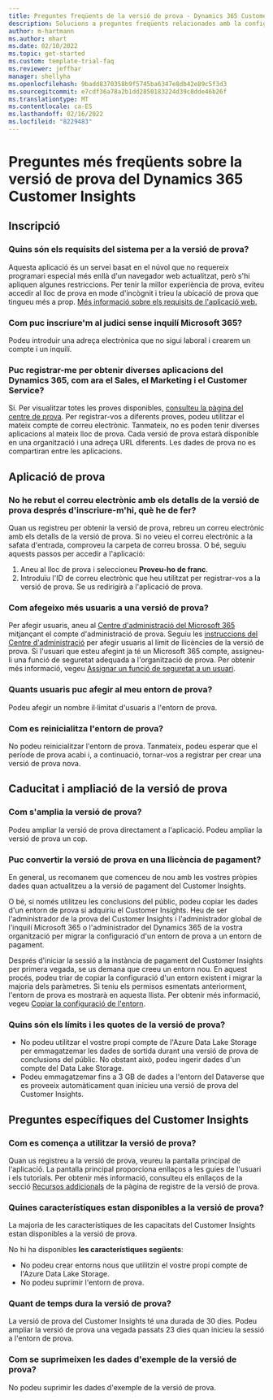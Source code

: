 ```yaml
---
title: Preguntes freqüents de la versió de prova - Dynamics 365 Customer Insights
description: Solucions a preguntes freqüents relacionades amb la configuració i l'administració de la versió de prova del Customer Insights. Més informació sobre com resoldre problemes específics de la plataforma i de l'aplicació.
author: m-hartmann
ms.author: mhart
ms.date: 02/10/2022
ms.topic: get-started
ms.custom: template-trial-faq
ms.reviewer: jeffhar
manager: shellyha
ms.openlocfilehash: 9badd8370358b9f5745ba6347e8db42e89c5f3d3
ms.sourcegitcommit: e7cdf36a78a2b1dd2850183224d39c8dde46b26f
ms.translationtype: MT
ms.contentlocale: ca-ES
ms.lasthandoff: 02/16/2022
ms.locfileid: "8229483"
---
```

# <a name="dynamics-365-customer-insights-trial-faq"></a>Preguntes més freqüents sobre la versió de prova del Dynamics 365 Customer Insights

## <a name="sign-up"></a>Inscripció

### <a name="what-are-the-system-requirements-for-the-trial"></a>Quins són els requisits del sistema per a la versió de prova?

Aquesta aplicació és un servei basat en el núvol que no requereix programari especial més enllà d'un navegador web actualitzat, però s'hi apliquen algunes restriccions. Per tenir la millor experiència de prova, eviteu accedir al lloc de prova en mode d'incògnit i trieu la ubicació de prova que tingueu més a prop. [Més informació sobre els requisits de l'aplicació web.](/power-platform/admin/web-application-requirements)

### <a name="how-do-i-sign-up-for-the-trial-without-a-microsoft-365-tenant"></a>Com puc inscriure'm al judici sense inquilí Microsoft 365?

Podeu introduir una adreça electrònica que no sigui laboral i crearem un compte i un inquilí.

### <a name="can-i-sign-up-for-multiple-dynamics-365-apps-such-as-sales-marketing-and-customer-service"></a>Puc registrar-me per obtenir diverses aplicacions del Dynamics 365, com ara el Sales, el Marketing i el Customer Service?

Sí. Per visualitzar totes les proves disponibles, [consulteu la pàgina del centre de prova](https://dynamics.microsoft.com/dynamics-365-free-trial). Per registrar-vos a diferents proves, podeu utilitzar el mateix compte de correu electrònic. Tanmateix, no es poden tenir diverses aplicacions al mateix lloc de prova. Cada versió de prova estarà disponible en una organització i una adreça URL diferents. Les dades de prova no es compartiran entre les aplicacions.

## <a name="trial-app"></a>Aplicació de prova

### <a name="i-didnt-receive-the-trial-details-email-after-signing-up-what-should-i-do"></a>No he rebut el correu electrònic amb els detalls de la versió de prova després d'inscriure-m'hi, què he de fer?

Quan us registreu per obtenir la versió de prova, rebreu un correu electrònic amb els detalls de la versió de prova. Si no veieu el correu electrònic a la safata d'entrada, comproveu la carpeta de correu brossa. O bé, seguiu aquests passos per accedir a l'aplicació:

1. Aneu al lloc de prova i seleccioneu **Proveu-ho de franc**.
1. Introduïu l'ID de correu electrònic que heu utilitzat per registrar-vos a la versió de prova. Se us redirigirà a l'aplicació de prova.

### <a name="how-do-i-add-more-users-to-a-trial"></a>Com afegeixo més usuaris a una versió de prova?

Per afegir usuaris, aneu al [Centre d'administració del Microsoft 365](https://admin.microsoft.com) mitjançant el compte d'administració de prova. Seguiu les [instruccions del Centre d'administració](/microsoft-365/admin/add-users/add-users) per afegir usuaris al límit de llicències de la versió de prova. Si l'usuari que esteu afegint ja té un Microsoft 365 compte, assigneu-li una funció de seguretat adequada a l'organització de prova. Per obtenir més informació, vegeu [Assignar un funció de seguretat a un usuari](/power-platform/admin/create-users-assign-online-security-roles#assign-a-security-role-to-a-user).

### <a name="how-many-users-can-i-add-to-my-trial-environment"></a>Quants usuaris puc afegir al meu entorn de prova?

Podeu afegir un nombre il·limitat d'usuaris a l'entorn de prova.

### <a name="how-do-i-reset-the-trial-environment"></a>Com es reinicialitza l'entorn de prova?

No podeu reinicialitzar l'entorn de prova. Tanmateix, podeu esperar que el període de prova acabi i, a continuació, tornar-vos a registrar per crear una versió de prova nova.

## <a name="trial-expiration-and-extension"></a>Caducitat i ampliació de la versió de prova

### <a name="how-do-i-extend-the-trial"></a>Com s'amplia la versió de prova?

Podeu ampliar la versió de prova directament a l'aplicació. Podeu ampliar la versió de prova un cop.

### <a name="can-i-convert-the-trial-to-a-paid-license"></a>Puc convertir la versió de prova en una llicència de pagament?

En general, us recomanem que comenceu de nou amb les vostres pròpies dades quan actualitzeu a la versió de pagament del Customer Insights. 

O bé, si només utilitzeu les conclusions del públic, podeu copiar les dades d'un entorn de prova si adquiriu el Customer Insights. Heu de ser l'administrador de la prova del Customer Insights i l'administrador global de l'inquilí Microsoft 365 o l'administrador del Dynamics 365 de la vostra organització per migrar la configuració d'un entorn de prova a un entorn de pagament. 

Després d'iniciar la sessió a la instància de pagament del Customer Insights per primera vegada, se us demana que creeu un entorn nou. En aquest procés, podeu triar de copiar la configuració d'un entorn existent i migrar la majoria dels paràmetres. Si teniu els permisos esmentats anteriorment, l'entorn de prova es mostrarà en aquesta llista. Per obtenir més informació, vegeu [Copiar la configuració de l'entorn](audience-insights/manage-environments.md#copy-the-environment-configuration).

### <a name="what-are-the-trial-limits-and-quotas"></a>Quins són els límits i les quotes de la versió de prova?

- No podeu utilitzar el vostre propi compte de l'Azure Data Lake Storage per emmagatzemar les dades de sortida durant una versió de prova de conclusions del públic. No obstant això, podeu ingerir dades d'un compte del Data Lake Storage.
- Podeu emmagatzemar fins a 3 GB de dades a l'entorn del Dataverse que es proveeix automàticament quan inicieu una versió de prova del Customer Insights.

## <a name="customer-insights-specific-questions"></a>Preguntes específiques del Customer Insights

### <a name="how-do-i-start-using-the-trial"></a>Com es comença a utilitzar la versió de prova?

Quan us registreu a la versió de prova, veureu la pantalla principal de l'aplicació. La pantalla principal proporciona enllaços a les guies de l'usuari i els tutorials. Per obtenir més informació, consulteu els enllaços de la secció [Recursos addicionals](trial-signup.md#additional-resources) de la pàgina de registre de la versió de prova.

### <a name="what-features-are-available-in-the-trial"></a>Quines característiques estan disponibles a la versió de prova?

La majoria de les característiques de les capacitats del Customer Insights estan disponibles a la versió de prova.

No hi ha disponibles **les característiques següents**: 
- No podeu crear entorns nous que utilitzin el vostre propi compte de l'Azure Data Lake Storage.
- No podeu suprimir l'entorn de prova. 

### <a name="how-long-does-the-trial-last"></a>Quant de temps dura la versió de prova?

La versió de prova del Customer Insights té una durada de 30 dies. Podeu ampliar la versió de prova una vegada passats 23 dies quan inicieu la sessió a l'entorn de prova.

### <a name="how-do-i-remove-sample-data-from-the-trial"></a>Com se suprimeixen les dades d'exemple de la versió de prova?

No podeu suprimir les dades d'exemple de la versió de prova.
